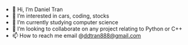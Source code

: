 - 👋 Hi, I’m Daniel Tran 
- 👀 I’m interested in cars, coding, stocks
- 🌱 I’m currently studying computer science
- 💞️ I’m looking to collaborate on any project relating to Python or C++
- 📫 How to reach me email @ddtran888@gmail.com

<!---
dtran556/dtran556 is a ✨ special ✨ repository because its `README.md` (this file) appears on your GitHub profile.
You can click the Preview link to take a look at your changes.
--->
